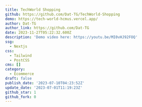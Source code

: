 ```yaml
---
title: TechWorld Shopping
github: https://github.com/Dat-TG/TechWorld-Shopping
demo: https://tech-world-hcmus.vercel.app/
author: Dat-TG
author_link: https://github.com/Dat-TG
date: 2023-11-27T05:22:32.600Z
description: 'Demo video here: https://youtu.be/MI0vHJ92FOQ'
ssg:
  - Nextjs
css:
  - Tailwind
  - PostCSS
cms: []
category:
  - Ecommerce
draft: false
publish_date: '2023-07-10T04:23:52Z'
update_date: '2023-07-01T11:19:23Z'
github_star: 1
github_fork: 0
---
```

